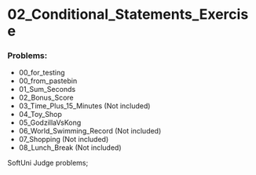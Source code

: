 # 02_Conditional_Statements_Exercise

### Problems:
- 00_for_testing
- 00_from_pastebin
- 01_Sum_Seconds
- 02_Bonus_Score
- 03_Time_Plus_15_Minutes (Not included)
- 04_Toy_Shop
- 05_GodzillaVsKong
- 06_World_Swimming_Record (Not included)
- 07_Shopping (Not included)
- 08_Lunch_Break (Not included)


SoftUni Judge problems;
